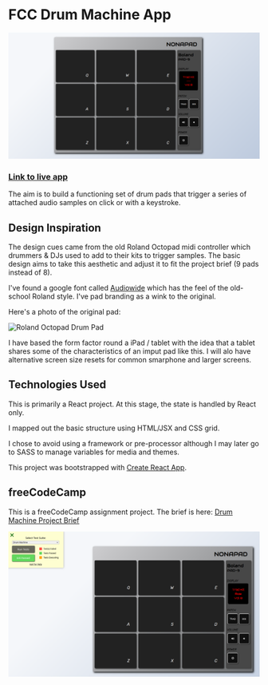 # FCC Drum Machine App

![Drum Machine](https://raw.githubusercontent.com/jwhodge/drum-machine/master/drum-machine.png)

### [Link to live app](https://jwhodge.github.io/drum-machine/)

The aim is to build a functioning set of drum pads that trigger a series of attached audio samples on click or with a keystroke. 

## Design Inspiration

The design cues came from the old Roland Octopad midi controller which drummers & DJs used to add to their kits to trigger samples. The basic design aims to take this aesthetic and adjust it to fit the project brief (9 pads instead of 8).

I've found a google font called [Audiowide](https://fonts.google.com/specimen/Audiowide) which has the feel of the old-school Roland style. I've pad branding as a wink to the original. 

Here's a photo of the original pad:

![Roland Octopad Drum Pad](https://electricdenimstudios.com/wp-content/uploads/2016/01/Roland-Octapad-Pad-8-1.jpg)

I have based the form factor round a iPad / tablet with the idea that a tablet shares some of the characteristics of an imput pad like this. I will alo have alternative screen size resets for common smarphone and larger screens. 

## Technologies Used

This is primarily a React project. At this stage, the state is handled by React only. 

I mapped out the basic structure using HTML/JSX and CSS grid. 

I chose to avoid using a framework or pre-processor although I may later go to SASS  to manage variables for media and themes.  

This project was bootstrapped with [Create React App](https://github.com/facebook/create-react-app).

## freeCodeCamp

This is a freeCodeCamp assignment project. The brief is here: [Drum Machine Project Brief](https://www.freecodecamp.org/learn/front-end-development-libraries/front-end-development-libraries-projects/build-a-drum-machine)

![Tests Passing](https://raw.githubusercontent.com/jwhodge/drum-machine/master/dm-tests-passing.png)


